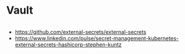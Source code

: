 # Vault

```sh

```

* https://github.com/external-secrets/external-secrets
* https://www.linkedin.com/pulse/secret-management-kubernetes-external-secrets-hashicorp-stephen-kuntz